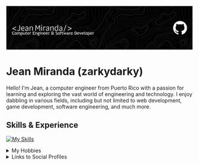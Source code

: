![](https://raw.githubusercontent.com/zarkydarky/zarkydarky/main/github-header-image.png)

# Jean Miranda (zarkydarky)
Hello! I'm Jean, a computer engineer from Puerto Rico with a passion for learning and exploring the vast world of engineering and technology. I enjoy dabbling in various fields, including but not limited to web development, game development, software engineering, and much more.

## Skills & Experience
[![My Skills](https://skillicons.dev/icons?i=cpp,octave,matlab,py,godot,html,css,linux)](https://skillicons.dev)


<details>
  <summary>My Hobbies</summary>
  
  * Gaming :joystick:
  * Video Editing :desktop_computer:
  * Playing Electric Guitar :guitar:
  * Watching Movies or Anime :movie_camera:
  * Making YouTube Videos :camera:
</details>

<details>
  <summary>Links to Social Profiles</summary>
  
  #### Check out my social profiles:
  
  [<img src="https://img.shields.io/badge/YouTube-FF0000?style=for-the-badge&logo=youtube&logoColor=white">](https://www.youtube.com/channel/UCr6WvRjp7a9wsIvsQEvQaMw)
  [<img src="https://img.shields.io/badge/Steam-000000?style=for-the-badge&logo=steam&logoColor=white">](https://steamcommunity.com/id/Zarkyy)
  [<img src="https://img.shields.io/badge/Guilded-F5C400?style=for-the-badge&logo=guilded&logoColor=white">](https://www.guilded.gg/u/Zarky)
  
</details>

